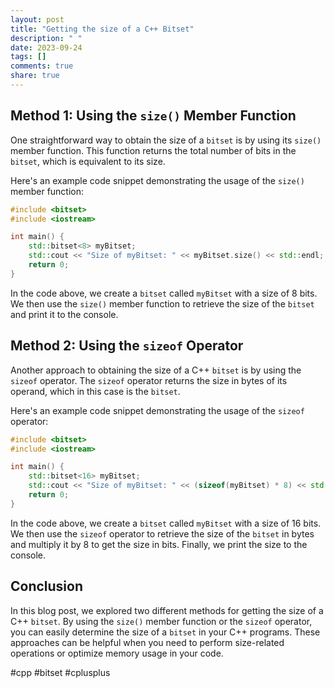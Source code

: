 ```yaml
---
layout: post
title: "Getting the size of a C++ Bitset"
description: " "
date: 2023-09-24
tags: []
comments: true
share: true
---
```


## Method 1: Using the `size()` Member Function
One straightforward way to obtain the size of a `bitset` is by using its `size()` member function. This function returns the total number of bits in the `bitset`, which is equivalent to its size.

Here's an example code snippet demonstrating the usage of the `size()` member function:

```cpp
#include <bitset>
#include <iostream>

int main() {
    std::bitset<8> myBitset;
    std::cout << "Size of myBitset: " << myBitset.size() << std::endl;
    return 0;
}
```

In the code above, we create a `bitset` called `myBitset` with a size of 8 bits. We then use the `size()` member function to retrieve the size of the `bitset` and print it to the console.

## Method 2: Using the `sizeof` Operator
Another approach to obtaining the size of a C++ `bitset` is by using the `sizeof` operator. The `sizeof` operator returns the size in bytes of its operand, which in this case is the `bitset`.

Here's an example code snippet demonstrating the usage of the `sizeof` operator:

```cpp
#include <bitset>
#include <iostream>

int main() {
    std::bitset<16> myBitset;
    std::cout << "Size of myBitset: " << (sizeof(myBitset) * 8) << std::endl;
    return 0;
}
```

In the code above, we create a `bitset` called `myBitset` with a size of 16 bits. We then use the `sizeof` operator to retrieve the size of the `bitset` in bytes and multiply it by 8 to get the size in bits. Finally, we print the size to the console.

## Conclusion
In this blog post, we explored two different methods for getting the size of a C++ `bitset`. By using the `size()` member function or the `sizeof` operator, you can easily determine the size of a `bitset` in your C++ programs. These approaches can be helpful when you need to perform size-related operations or optimize memory usage in your code.

#cpp #bitset #cplusplus